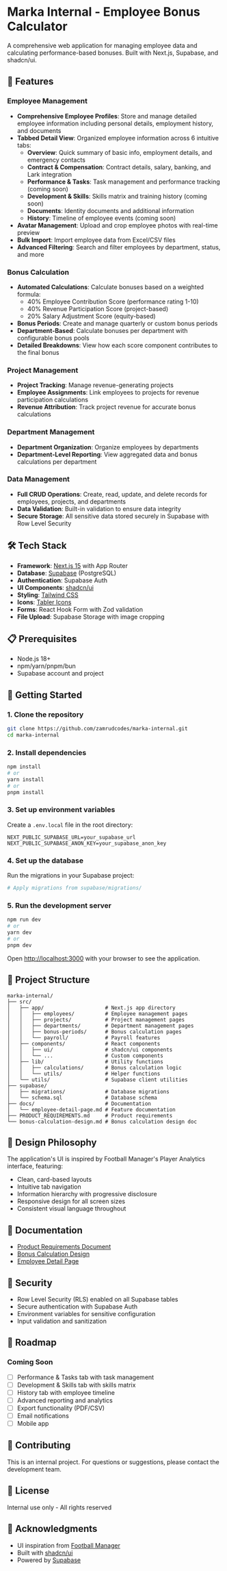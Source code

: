 # Marka Internal - Employee Bonus Calculator

A comprehensive web application for managing employee data and calculating performance-based bonuses. Built with Next.js, Supabase, and shadcn/ui.

## 🚀 Features

### Employee Management
- **Comprehensive Employee Profiles**: Store and manage detailed employee information including personal details, employment history, and documents
- **Tabbed Detail View**: Organized employee information across 6 intuitive tabs:
  - **Overview**: Quick summary of basic info, employment details, and emergency contacts
  - **Contract & Compensation**: Contract details, salary, banking, and Lark integration
  - **Performance & Tasks**: Task management and performance tracking (coming soon)
  - **Development & Skills**: Skills matrix and training history (coming soon)
  - **Documents**: Identity documents and additional information
  - **History**: Timeline of employee events (coming soon)
- **Avatar Management**: Upload and crop employee photos with real-time preview
- **Bulk Import**: Import employee data from Excel/CSV files
- **Advanced Filtering**: Search and filter employees by department, status, and more

### Bonus Calculation
- **Automated Calculations**: Calculate bonuses based on a weighted formula:
  - 40% Employee Contribution Score (performance rating 1-10)
  - 40% Revenue Participation Score (project-based)
  - 20% Salary Adjustment Score (equity-based)
- **Bonus Periods**: Create and manage quarterly or custom bonus periods
- **Department-Based**: Calculate bonuses per department with configurable bonus pools
- **Detailed Breakdowns**: View how each score component contributes to the final bonus

### Project Management
- **Project Tracking**: Manage revenue-generating projects
- **Employee Assignments**: Link employees to projects for revenue participation calculations
- **Revenue Attribution**: Track project revenue for accurate bonus calculations

### Department Management
- **Department Organization**: Organize employees by departments
- **Department-Level Reporting**: View aggregated data and bonus calculations per department

### Data Management
- **Full CRUD Operations**: Create, read, update, and delete records for employees, projects, and departments
- **Data Validation**: Built-in validation to ensure data integrity
- **Secure Storage**: All sensitive data stored securely in Supabase with Row Level Security

## 🛠️ Tech Stack

- **Framework**: [Next.js 15](https://nextjs.org/) with App Router
- **Database**: [Supabase](https://supabase.com/) (PostgreSQL)
- **Authentication**: Supabase Auth
- **UI Components**: [shadcn/ui](https://ui.shadcn.com/)
- **Styling**: [Tailwind CSS](https://tailwindcss.com/)
- **Icons**: [Tabler Icons](https://tabler.io/icons)
- **Forms**: React Hook Form with Zod validation
- **File Upload**: Supabase Storage with image cropping

## 📋 Prerequisites

- Node.js 18+ 
- npm/yarn/pnpm/bun
- Supabase account and project

## 🚀 Getting Started

### 1. Clone the repository

```bash
git clone https://github.com/zamrudcodes/marka-internal.git
cd marka-internal
```

### 2. Install dependencies

```bash
npm install
# or
yarn install
# or
pnpm install
```

### 3. Set up environment variables

Create a `.env.local` file in the root directory:

```env
NEXT_PUBLIC_SUPABASE_URL=your_supabase_url
NEXT_PUBLIC_SUPABASE_ANON_KEY=your_supabase_anon_key
```

### 4. Set up the database

Run the migrations in your Supabase project:

```bash
# Apply migrations from supabase/migrations/
```

### 5. Run the development server

```bash
npm run dev
# or
yarn dev
# or
pnpm dev
```

Open [http://localhost:3000](http://localhost:3000) with your browser to see the application.

## 📁 Project Structure

```
marka-internal/
├── src/
│   ├── app/                    # Next.js app directory
│   │   ├── employees/          # Employee management pages
│   │   ├── projects/           # Project management pages
│   │   ├── departments/        # Department management pages
│   │   ├── bonus-periods/      # Bonus calculation pages
│   │   └── payroll/            # Payroll features
│   ├── components/             # React components
│   │   ├── ui/                 # shadcn/ui components
│   │   └── ...                 # Custom components
│   ├── lib/                    # Utility functions
│   │   ├── calculations/       # Bonus calculation logic
│   │   └── utils/              # Helper functions
│   └── utils/                  # Supabase client utilities
├── supabase/
│   ├── migrations/             # Database migrations
│   └── schema.sql              # Database schema
├── docs/                       # Documentation
│   └── employee-detail-page.md # Feature documentation
├── PRODUCT_REQUIREMENTS.md     # Product requirements
└── bonus-calculation-design.md # Bonus calculation design doc
```

## 🎨 Design Philosophy

The application's UI is inspired by Football Manager's Player Analytics interface, featuring:
- Clean, card-based layouts
- Intuitive tab navigation
- Information hierarchy with progressive disclosure
- Responsive design for all screen sizes
- Consistent visual language throughout

## 📖 Documentation

- [Product Requirements Document](./PRODUCT_REQUIREMENTS.md)
- [Bonus Calculation Design](./bonus-calculation-design.md)
- [Employee Detail Page](./docs/employee-detail-page.md)

## 🔐 Security

- Row Level Security (RLS) enabled on all Supabase tables
- Secure authentication with Supabase Auth
- Environment variables for sensitive configuration
- Input validation and sanitization

## 🚧 Roadmap

### Coming Soon
- [ ] Performance & Tasks tab with task management
- [ ] Development & Skills tab with skills matrix
- [ ] History tab with employee timeline
- [ ] Advanced reporting and analytics
- [ ] Export functionality (PDF/CSV)
- [ ] Email notifications
- [ ] Mobile app

## 🤝 Contributing

This is an internal project. For questions or suggestions, please contact the development team.

## 📄 License

Internal use only - All rights reserved

## 🙏 Acknowledgments

- UI inspiration from [Football Manager](https://www.footballmanager.com/)
- Built with [shadcn/ui](https://ui.shadcn.com/)
- Powered by [Supabase](https://supabase.com/)
